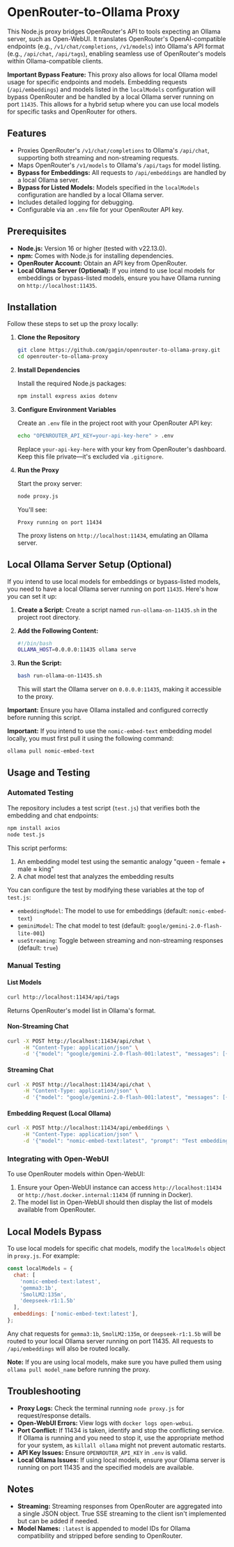# OpenRouter-to-Ollama Proxy

This Node.js proxy bridges OpenRouter's API to tools expecting an Ollama server, such as Open-WebUI. It translates OpenRouter's OpenAI-compatible endpoints (e.g., `/v1/chat/completions`, `/v1/models`) into Ollama's API format (e.g., `/api/chat`, `/api/tags`), enabling seamless use of OpenRouter's models within Ollama-compatible clients.

**Important Bypass Feature:** This proxy also allows for local Ollama model usage for specific endpoints and models. Embedding requests (`/api/embeddings`) and models listed in the `localModels` configuration will bypass OpenRouter and be handled by a local Ollama server running on port `11435`. This allows for a hybrid setup where you can use local models for specific tasks and OpenRouter for others.

## Features

* Proxies OpenRouter's `/v1/chat/completions` to Ollama's `/api/chat`, supporting both streaming and non-streaming requests.
* Maps OpenRouter's `/v1/models` to Ollama's `/api/tags` for model listing.
* **Bypass for Embeddings:** All requests to `/api/embeddings` are handled by a local Ollama server.
* **Bypass for Listed Models:** Models specified in the `localModels` configuration are handled by a local Ollama server.
* Includes detailed logging for debugging.
* Configurable via an `.env` file for your OpenRouter API key.

## Prerequisites

* **Node.js:** Version 16 or higher (tested with v22.13.0).
* **npm:** Comes with Node.js for installing dependencies.
* **OpenRouter Account:** Obtain an API key from OpenRouter.
* **Local Ollama Server (Optional):** If you intend to use local models for embeddings or bypass-listed models, ensure you have Ollama running on `http://localhost:11435`.

## Installation

Follow these steps to set up the proxy locally:

1.  **Clone the Repository**

    ```bash
    git clone https://github.com/gagin/openrouter-to-ollama-proxy.git
    cd openrouter-to-ollama-proxy
    ```

2.  **Install Dependencies**

    Install the required Node.js packages:

    ```bash
    npm install express axios dotenv
    ```

3.  **Configure Environment Variables**

    Create an `.env` file in the project root with your OpenRouter API key:

    ```bash
    echo "OPENROUTER_API_KEY=your-api-key-here" > .env
    ```

    Replace `your-api-key-here` with your key from OpenRouter's dashboard. Keep this file private—it's excluded via `.gitignore`.

4.  **Run the Proxy**

    Start the proxy server:

    ```bash
    node proxy.js
    ```

    You'll see:

    ```
    Proxy running on port 11434
    ```

    The proxy listens on `http://localhost:11434`, emulating an Ollama server.

## Local Ollama Server Setup (Optional)

If you intend to use local models for embeddings or bypass-listed models, you need to have a local Ollama server running on port `11435`. Here's how you can set it up:

1.  **Create a Script:**
    Create a script named `run-ollama-on-11435.sh` in the project root directory.

2.  **Add the Following Content:**

    ```bash
    #!/bin/bash
    OLLAMA_HOST=0.0.0.0:11435 ollama serve
    ```

3.  **Run the Script:**

    ```bash
    bash run-ollama-on-11435.sh
    ```

    This will start the Ollama server on `0.0.0.0:11435`, making it accessible to the proxy.

**Important:** Ensure you have Ollama installed and configured correctly before running this script.

**Important:** If you intend to use the `nomic-embed-text` embedding model locally, you must first pull it using the following command:

```bash
ollama pull nomic-embed-text
```

## Usage and Testing

### Automated Testing

The repository includes a test script (`test.js`) that verifies both the embedding and chat endpoints:

```bash
npm install axios
node test.js
```

This script performs:
1. An embedding model test using the semantic analogy "queen - female + male ≈ king"
2. A chat model test that analyzes the embedding results

You can configure the test by modifying these variables at the top of `test.js`:
- `embeddingModel`: The model to use for embeddings (default: `nomic-embed-text`)
- `geminiModel`: The chat model to test (default: `google/gemini-2.0-flash-lite-001`)
- `useStreaming`: Toggle between streaming and non-streaming responses (default: `true`)

### Manual Testing

#### List Models

```bash
curl http://localhost:11434/api/tags
```

Returns OpenRouter's model list in Ollama's format.

#### Non-Streaming Chat

```bash
curl -X POST http://localhost:11434/api/chat \
     -H "Content-Type: application/json" \
     -d '{"model": "google/gemini-2.0-flash-001:latest", "messages": [{"role": "user", "content": "Hello"}]}'
```

#### Streaming Chat

```bash
curl -X POST http://localhost:11434/api/chat \
     -H "Content-Type: application/json" \
     -d '{"model": "google/gemini-2.0-flash-001:latest", "messages": [{"role": "user", "content": "Are there any fountains?"}], "stream": true}'
```

#### Embedding Request (Local Ollama)

```bash
curl -X POST http://localhost:11434/api/embeddings \
     -H "Content-Type: application/json" \
     -d '{"model": "nomic-embed-text:latest", "prompt": "Test embedding"}'
```

### Integrating with Open-WebUI

To use OpenRouter models within Open-WebUI:

1. Ensure your Open-WebUI instance can access `http://localhost:11434` or `http://host.docker.internal:11434` (if running in Docker).
2. The model list in Open-WebUI should then display the list of models available from OpenRouter.

## Local Models Bypass

To use local models for specific chat models, modify the `localModels` object in `proxy.js`. For example:

```javascript
const localModels = {
  chat: [
    'nomic-embed-text:latest',
    'gemma3:1b',
    'SmolLM2:135m',
    'deepseek-r1:1.5b'
  ],
  embeddings: ['nomic-embed-text:latest'],
};
```

Any chat requests for `gemma3:1b`, `SmolLM2:135m`, or `deepseek-r1:1.5b` will be routed to your local Ollama server running on port 11435. All requests to `/api/embeddings` will also be routed locally.

**Note:** If you are using local models, make sure you have pulled them using `ollama pull model_name` before running the proxy.

## Troubleshooting

* **Proxy Logs:** Check the terminal running `node proxy.js` for request/response details.
* **Open-WebUI Errors:** View logs with `docker logs open-webui`.
* **Port Conflict:** If 11434 is taken, identify and stop the conflicting service. If Ollama is running and you need to stop it, use the appropriate method for your system, as `killall ollama` might not prevent automatic restarts.
* **API Key Issues:** Ensure `OPENROUTER_API_KEY` in `.env` is valid.
* **Local Ollama Issues:** If using local models, ensure your Ollama server is running on port 11435 and the specified models are available.

## Notes

* **Streaming:** Streaming responses from OpenRouter are aggregated into a single JSON object. True SSE streaming to the client isn't implemented but can be added if needed.
* **Model Names:** `:latest` is appended to model IDs for Ollama compatibility and stripped before sending to OpenRouter.
